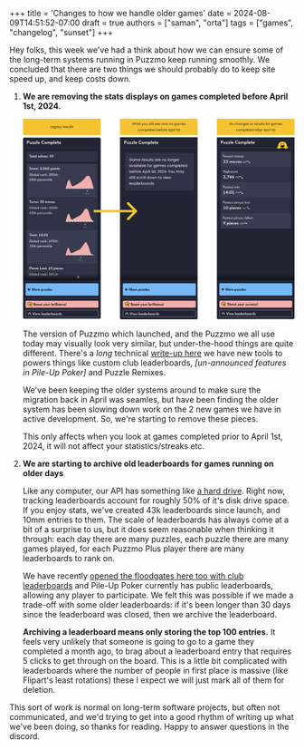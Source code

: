+++
title = 'Changes to how we handle older games'
date = 2024-08-09T14:51:52-07:00
draft = true
authors = ["saman", "orta"]
tags = ["games", "changelog", "sunset"]
+++

Hey folks, this week we've had a think about how we can ensure some of the long-term systems running in Puzzmo keep running smoothly. We concluded that there are two things we should probably do to keep site speed up, and keep costs down.

1. **We are removing the stats displays on games completed before April 1st, 2024.**

    ![A diagram showing three sidebars: 1) the sidebar before sunsetting legacy results for games completed before April 1st, 2) the sidebar after sunsetting for games completed before April 1st, and 3) the sidebar for games completed after April 1st](illustration.png)

    The version of Puzzmo which launched, and the Puzzmo we all use today may visually look very similar, but under-the-hood things are quite different. There's a _long_ technical [write-up here](https://blog.puzzmo.com/posts/2024/07/16/augmentations/) we have new tools to powers things like custom club leaderboards, _[un-announced features in Pile-Up Poker]_ and Puzzle Remixes.

    We've been keeping the older systems around to make sure the migration back in April was seamles, but have been finding the older system has been slowing down work on the 2 new games we have in active development. So, we're starting to remove these pieces.

    This only affects when you look at games completed prior to April 1st, 2024, it will not affect your statistics/streaks etc.

2. **We are starting to archive old leaderboards for games running on older days**

    Like any computer, our API has something like [a hard drive](https://www.postgresql.org). Right now, tracking leaderboards account for roughly 50% of it's disk drive space. If you enjoy stats, we've created 43k leaderboards since launch, and 10mm entries to them.  The scale of leaderboards has always come at a bit of a surprise to us, but it does seem reasonable when thinking it through: each day there are many puzzles, each puzzle there are many games played, for each Puzzmo Plus player there are many leaderboards to rank on.

    We have recently [opened the floodgates here too with club leaderboards](https://blog.puzzmo.com/posts/2024/07/24/groups-to-clubs/) and Pile-Up Poker currently has public leaderboards, allowing any player to participate. We felt this was possible if we made a trade-off with some older leaderboards: if it's been longer than 30 days since the leaderboard was closed, then we archive the leaderboard.

    **Archiving a leaderboard means only storing the top 100 entries.** It feels very unlikely that someone is going to go to a game they completed a month ago, to brag about a leaderboard entry that requires 5 clicks to get through on the board. This is a little bit complicated with leaderboards where the number of people in first place is massive (like Flipart's least rotations) these I expect we will just mark all of them for deletion.

This sort of work is normal on long-term software projects, but often not communicated, and we'd trying to get into a good rhythm of writing up what we've been doing, so thanks for reading. Happy to answer questions in the discord.